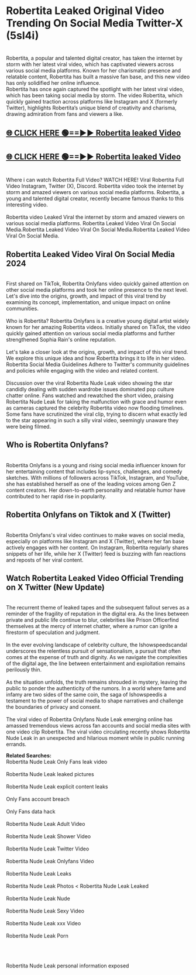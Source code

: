 # Robertita Leaked Original Video Trending On Social Media Twitter-X (5sl4i)

<br>
Robertita, a popular and talented digital creator, has taken the internet by storm with her latest viral video, which has captivated viewers across various social media platforms. Known for her charismatic presence and relatable content, Robertita has built a massive fan base, and this new video has only solidified her online influence.
<br>
Robertita has once again captured the spotlight with her latest viral video, which has been taking social media by storm. The video Robertita, which quickly gained traction across platforms like Instagram and X (formerly Twitter), highlights Robertita’s unique blend of creativity and charisma, drawing admiration from fans and viewers a like.
<br>

## [🌐 CLICK HERE 🟢==►►  Robertita leaked Video ](https://onlyclips.site?title=Robertita&ref=git)

## [🌐 CLICK HERE 🟢==►►  Robertita leaked Video ](https://onlyclips.site?title=Robertita&ref=git)



<br>
Where i can watch Robertita Full Video? WATCH HERE! Viral Robertita Full Video Instagram, Twitter (X), Discord. Robertita video took the internet by storm and amazed viewers on various social media platforms. Robertita, a young and talented digital creator, recently became famous thanks to this interesting video.
<br><br>
Robertita video Leaked Viral the internet by storm and amazed viewers on various social media platforms. Robertita Leaked Video Viral On Social Media.Robertita Leaked Video Viral On Social Media.Robertita Leaked Video Viral On Social Media.
<br>

<h2>Robertita Leaked Video Viral On Social Media 2024</h2>
<br>
First shared on TikTok, Robertita Onlyfans video quickly gained attention on other social media platforms and took her online presence to the next level. Let's dive into the origins, growth, and impact of this viral trend by examining its concept, implementation, and unique impact on online communities.
<br><br>
Who is Robertita? Robertita Onlyfans is a creative young digital artist widely known for her amazing Robertita videos. Initially shared on TikTok, the video quickly gained attention on various social media platforms and further strengthened Sophia Rain's online reputation.
<br><br>
Let's take a closer look at the origins, growth, and impact of this viral trend. We explore this unique idea and how Robertita brings it to life in her video. Robertita Social Media Guidelines Adhere to Twitter's community guidelines and policies while engaging with the video and related content.
<br><br>
Discussion over the viral Robertita Nude Leak video showing the star candidly dealing with sudden wardrobe issues dominated pop culture chatter online. Fans watched and rewatched the short video, praising Robertita Nude Leak for taking the malfunction with grace and humor even as cameras captured the celebrity Robertita video now flooding timelines. Some fans have scrutinized the viral clip, trying to discern what exactly led to the star appearing in such a silly viral video, seemingly unaware they were being filmed.
<br>

<h2>Who is Robertita Onlyfans?</h2>
<br>
Robertita Onlyfans is a young and rising social media influencer known for her entertaining content that includes lip-syncs, challenges, and comedy sketches. With millions of followers across TikTok, Instagram, and YouTube, she has established herself as one of the leading voices among Gen Z content creators. Her down-to-earth personality and relatable humor have contributed to her rapid rise in popularity.
<br>
<h2>Robertita Onlyfans on Tiktok and X (Twitter)</h2>
<br>
Robertita Onlyfans's viral video continues to make waves on social media, especially on platforms like Instagram and X (Twitter), where her fan base actively engages with her content. On Instagram, Robertita regularly shares snippets of her life, while her X (Twitter) feed is buzzing with fan reactions and reposts of her viral content.
<br>
<h2>Watch Robertita Leaked Video Official Trending on X Twitter (New Update)</h2>
<br>
The recurrent theme of leaked tapes and the subsequent fallout serves as a reminder of the fragility of reputation in the digital era. As the lines between private and public life continue to blur, celebrities like Prison Officerfind themselves at the mercy of internet chatter, where a rumor can ignite a firestorm of speculation and judgment.
<br><br>
In the ever evolving landscape of celebrity culture, the Ishowspeedscandal underscores the relentless pursuit of sensationalism, a pursuit that often comes at the expense of truth and dignity. As we navigate the complexities of the digital age, the line between entertainment and exploitation remains perilously thin.
<br><br>
As the situation unfolds, the truth remains shrouded in mystery, leaving the public to ponder the authenticity of the rumors. In a world where fame and infamy are two sides of the same coin, the saga of Ishowspeedis a testament to the power of social media to shape narratives and challenge the boundaries of privacy and consent.
<br><br>
The viral video of Robertita Onlyfans Nude Leak emerging online has amassed tremendous views across fan accounts and social media sites with one video clip Robertita. The viral video circulating recently shows Robertita Nude Leak in an unexpected and hilarious moment while in public running errands.
<br>

<strong>Related Searches:</strong>
<br>
Robertita Nude Leak Only Fans leak video
<br><br>
Robertita Nude Leak leaked pictures
<br><br>
Robertita Nude Leak explicit content leaks
<br><br>
Only Fans account breach
<br><br>
Only Fans data hack
<br><br>
Robertita Nude Leak Adult Video
<br><br>
Robertita Nude Leak Shower Video
<br><br>
Robertita Nude Leak Twitter Video
<br><br>
Robertita Nude Leak Onlyfans Video
<br><br>
Robertita Nude Leak Leaks
<br><br>
Robertita Nude Leak Photos
<
Robertita Nude Leak Leaked
<br><br>
Robertita Nude Leak Nude
<br><br>
Robertita Nude Leak Sexy Video
<br><br>
Robertita Nude Leak xxx Video
<br><br>
Robertita Nude Leak Porn
<br><br>

<br><br>
Robertita Nude Leak personal information exposed